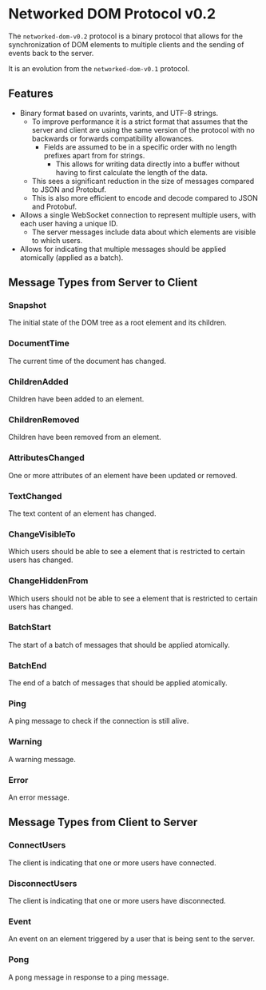 # Networked DOM Protocol v0.2

The `networked-dom-v0.2` protocol is a binary protocol that allows for the synchronization of DOM elements to multiple clients and the sending of events back to the server.

It is an evolution from the `networked-dom-v0.1` protocol.

## Features
* Binary format based on uvarints, varints, and UTF-8 strings. 
  * To improve performance it is a strict format that assumes that the server and client are using the same version of the protocol with no backwards or forwards compatibility allowances.
    * Fields are assumed to be in a specific order with no length prefixes apart from for strings.
      * This allows for writing data directly into a buffer without having to first calculate the length of the data.
  * This sees a significant reduction in the size of messages compared to JSON and Protobuf.
  * This is also more efficient to encode and decode compared to JSON and Protobuf.
* Allows a single WebSocket connection to represent multiple users, with each user having a unique ID.
  * The server messages include data about which elements are visible to which users.
* Allows for indicating that multiple messages should be applied atomically (applied as a batch).

## Message Types from Server to Client

### Snapshot
The initial state of the DOM tree as a root element and its children.

### DocumentTime
The current time of the document has changed.

### ChildrenAdded
Children have been added to an element.

### ChildrenRemoved
Children have been removed from an element.

### AttributesChanged
One or more attributes of an element have been updated or removed.

### TextChanged
The text content of an element has changed.

### ChangeVisibleTo
Which users should be able to see a element that is restricted to certain users has changed.

### ChangeHiddenFrom
Which users should not be able to see a element that is restricted to certain users has changed.

### BatchStart
The start of a batch of messages that should be applied atomically.

### BatchEnd
The end of a batch of messages that should be applied atomically.

### Ping
A ping message to check if the connection is still alive.

### Warning
A warning message.

### Error
An error message.


## Message Types from Client to Server

### ConnectUsers
The client is indicating that one or more users have connected.

### DisconnectUsers
The client is indicating that one or more users have disconnected.

### Event
An event on an element triggered by a user that is being sent to the server.

### Pong
A pong message in response to a ping message.
